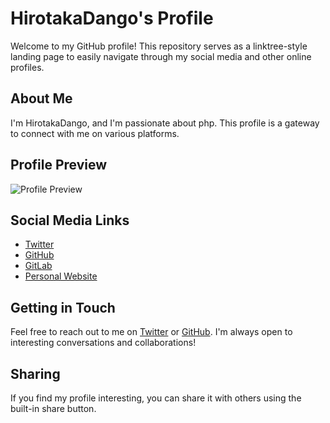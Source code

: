 # HirotakaDango's Profile

Welcome to my GitHub profile! This repository serves as a linktree-style landing page to easily navigate through my social media and other online profiles.

## About Me

I'm HirotakaDango, and I'm passionate about php. This profile is a gateway to connect with me on various platforms.

## Profile Preview

![Profile Preview]([https://path-to-your-image.jpg](https://pbs.twimg.com/profile_images/1473795618141192192/YgVfO4cO_400x400.jpg))

## Social Media Links

- [Twitter](https://twitter.com/r89dango)
- [GitHub](https://github.com/HirotakaDango)
- [GitLab](https://gitlab.com/HirotakaDango)
- [Personal Website](https://hirotakadango.github.io/profile/)

## Getting in Touch

Feel free to reach out to me on [Twitter](https://twitter.com/r89dango) or [GitHub](https://github.com/HirotakaDango). I'm always open to interesting conversations and collaborations!

## Sharing

If you find my profile interesting, you can share it with others using the built-in share button.

